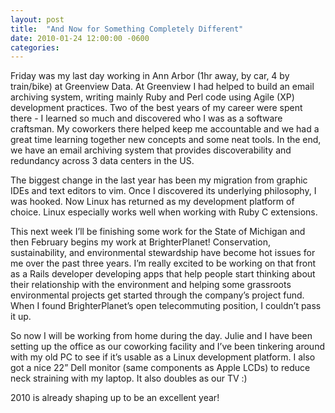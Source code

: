 ```yaml
---
layout: post
title:  "And Now for Something Completely Different"
date: 2010-01-24 12:00:00 -0600
categories: 
---
```


Friday was my last day working in Ann Arbor (1hr away, by car, 4 by train/bike) at Greenview Data. At Greenview I had helped to build an email archiving system, writing mainly Ruby and Perl code using Agile (XP) development practices. Two of the best years of my career were spent there - I learned so much and discovered who I was as a software craftsman. My coworkers there helped keep me accountable and we had a great time learning together new concepts and some neat tools. In the end, we have an email archiving system that provides discoverability and redundancy across 3 data centers in the US.

The biggest change in the last year has been my migration from graphic IDEs and text editors to vim. Once I discovered its underlying philosophy, I was hooked. Now Linux has returned as my development platform of choice. Linux especially works well when working with Ruby C extensions.

This next week I&#8217;ll be finishing some work for the State of Michigan and then February begins my work at BrighterPlanet! Conservation, sustainability, and environmental stewardship have become hot issues for me over the past three years. I&#8217;m really excited to be working on that front as a Rails developer developing apps that help people start thinking about their relationship with the environment and helping some grassroots environmental projects get started through the company&#8217;s project fund. When I found BrighterPlanet&#8217;s open telecommuting position, I couldn&#8217;t pass it up.

So now I will be working from home during the day. Julie and I have been setting up the office as our coworking facility and I&#8217;ve been tinkering around with my old PC to see if it&#8217;s usable as a Linux development platform. I also got a nice 22&#8221; Dell monitor (same components as Apple LCDs) to reduce neck straining with my laptop. It also doubles as our TV :)

2010 is already shaping up to be an excellent year!
